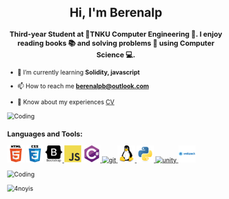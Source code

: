 
<h1 align="center">Hi, I'm Berenalp</h1>
<h3 align="center">Third-year Student at 📍TNKU Computer Engineering 🔌. I enjoy reading books 📚 and solving problems 📝 using Computer Science 💻.</h3>

- 🌱 I’m currently learning **Solidity, javascript**

- 📫 How to reach me **berenalpb@outlook.com**

- 📄 Know about my experiences <a href="https://docs.google.com/document/d/1i0Igjq1XDAwVyLVLVChoCs6pVbrZcg3sAatRzavmiu8/edit?usp=sharing">CV</a>

<img align="center" alt="Coding" width="100%" height="10px" src="https://user-images.githubusercontent.com/74038190/212284100-561aa473-3905-4a80-b561-0d28506553ee.gif">
<h3 align="left">Languages and Tools:</h3>
<p align="left"> <img src="https://raw.githubusercontent.com/devicons/devicon/master/icons/html5/html5-original-wordmark.svg" alt="html5" width="40" height="40"/> </a> <img src="https://raw.githubusercontent.com/devicons/devicon/master/icons/css3/css3-original-wordmark.svg" alt="css3" width="40" height="40"/> </a> <a href="https://getbootstrap.com" target="_blank" rel="noreferrer"> <img src="https://raw.githubusercontent.com/devicons/devicon/master/icons/bootstrap/bootstrap-plain-wordmark.svg" alt="bootstrap" width="40" height="40"/> </a> <img src="https://raw.githubusercontent.com/devicons/devicon/master/icons/javascript/javascript-original.svg" alt="javascript" width="40" height="40"/> </a> <a href="https://www.w3schools.com/cs/" target="_blank" rel="noreferrer"> <img src="https://raw.githubusercontent.com/devicons/devicon/master/icons/csharp/csharp-original.svg" alt="csharp" width="40" height="40"/> </a> <a href="https://www.w3schools.com/css/" target="_blank" rel="noreferrer"> <a href="https://git-scm.com/" target="_blank" rel="noreferrer"> <img src="https://www.vectorlogo.zone/logos/git-scm/git-scm-icon.svg" alt="git" width="40" height="40"/> </a> <a href="https://www.w3.org/html/" target="_blank" rel="noreferrer">  <a href="https://developer.mozilla.org/en-US/docs/Web/JavaScript" target="_blank" rel="noreferrer">  <a href="https://www.linux.org/" target="_blank" rel="noreferrer"> <img src="https://raw.githubusercontent.com/devicons/devicon/master/icons/linux/linux-original.svg" alt="linux" width="40" height="40"/> </a> <a href="https://www.python.org" target="_blank" rel="noreferrer"> <img src="https://raw.githubusercontent.com/devicons/devicon/master/icons/python/python-original.svg" alt="python" width="40" height="40"/> </a> <a href="https://unity.com/" target="_blank" rel="noreferrer"> <img src="https://www.vectorlogo.zone/logos/unity3d/unity3d-icon.svg" alt="unity" width="40" height="40"/> </a> <a href="https://webpack.js.org" target="_blank" rel="noreferrer"> <img src="https://raw.githubusercontent.com/devicons/devicon/d00d0969292a6569d45b06d3f350f463a0107b0d/icons/webpack/webpack-original-wordmark.svg" alt="webpack" width="40" height="40"/> </a> </p>
<img align="center" alt="Coding" width="100%" height="10px" src="https://user-images.githubusercontent.com/74038190/212284100-561aa473-3905-4a80-b561-0d28506553ee.gif">
<p><img align="center" src="https://github-readme-stats.vercel.app/api/top-langs?username=4noyis&show_icons=true&locale=en&layout=compact" alt="4noyis" /></p>

